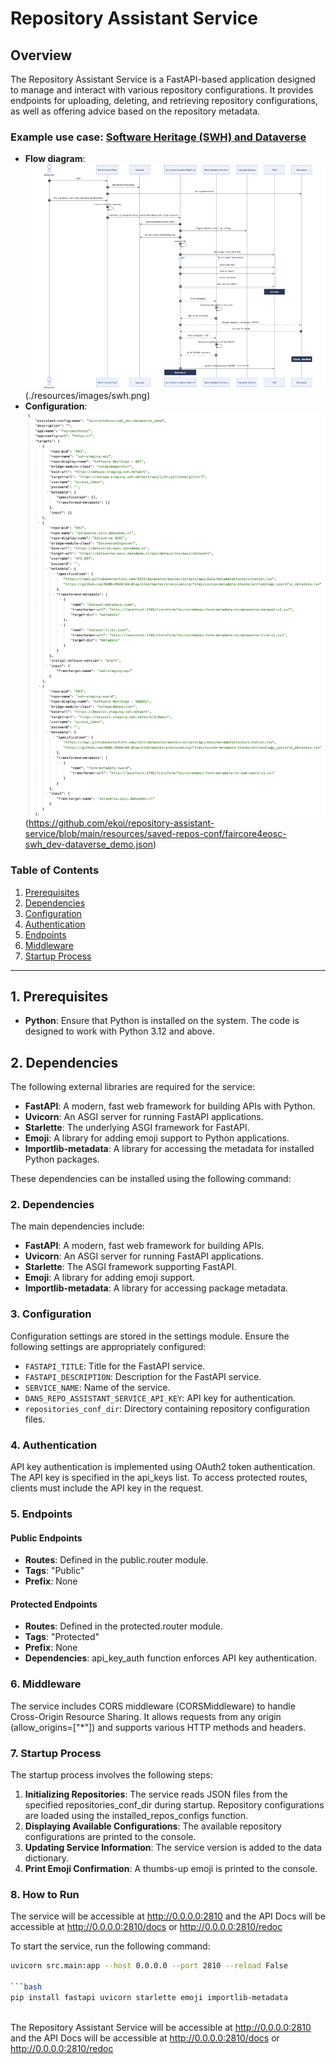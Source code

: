# Repository Assistant Service

## Overview

The Repository Assistant Service is a FastAPI-based application designed to manage and interact with various repository configurations. It provides endpoints for uploading, deleting, and retrieving repository configurations, as well as offering advice based on the repository metadata.

### Example use case: [Software Heritage (SWH) and Dataverse](https://swh.dansdemo.nl/)
- **Flow diagram**:  ![SWH Flow diagram](./resources/images/swh.png)(./resources/images/swh.png)
- **Configuration**: ![faircore4eosc-swh_dev-swh_demo.json](./resources/images/F4C.png)
(https://github.com/ekoi/repository-assistant-service/blob/main/resources/saved-repos-conf/faircore4eosc-swh_dev-dataverse_demo.json)

### Table of Contents
1. [Prerequisites](#prerequisites)
2. [Dependencies](#dependencies)
3. [Configuration](#configuration)
4. [Authentication](#authentication)
5. [Endpoints](#endpoints)
6. [Middleware](#middleware)
7. [Startup Process](#startup-process)

---

## 1. Prerequisites <a name="prerequisites"></a>

- **Python**: Ensure that Python is installed on the system. The code is designed to work with Python 3.12 and above.

## 2. Dependencies <a name="dependencies"></a>

The following external libraries are required for the service:

- **FastAPI**: A modern, fast web framework for building APIs with Python.
- **Uvicorn**: An ASGI server for running FastAPI applications.
- **Starlette**: The underlying ASGI framework for FastAPI.
- **Emoji**: A library for adding emoji support to Python applications.
- **Importlib-metadata**: A library for accessing the metadata for installed Python packages.

These dependencies can be installed using the following command:
### 2. Dependencies <a name="dependencies"></a>

The main dependencies include:

- **FastAPI**: A modern, fast web framework for building APIs.
- **Uvicorn**: An ASGI server for running FastAPI applications.
- **Starlette**: The ASGI framework supporting FastAPI.
- **Emoji**: A library for adding emoji support.
- **Importlib-metadata**: A library for accessing package metadata.

### 3. Configuration <a name="configuration"></a>

Configuration settings are stored in the settings module. Ensure the following settings are appropriately configured:

- `FASTAPI_TITLE`: Title for the FastAPI service.
- `FASTAPI_DESCRIPTION`: Description for the FastAPI service.
- `SERVICE_NAME`: Name of the service.
- `DANS_REPO_ASSISTANT_SERVICE_API_KEY`: API key for authentication.
- `repositories_conf_dir`: Directory containing repository configuration files.

### 4. Authentication <a name="authentication"></a>

API key authentication is implemented using OAuth2 token authentication. The API key is specified in the api_keys list. To access protected routes, clients must include the API key in the request.

### 5. Endpoints <a name="endpoints"></a>

#### Public Endpoints

- **Routes**: Defined in the public.router module.
- **Tags**: "Public"
- **Prefix**: None

#### Protected Endpoints

- **Routes**: Defined in the protected.router module.
- **Tags**: "Protected"
- **Prefix**: None
- **Dependencies**: api_key_auth function enforces API key authentication.

### 6. Middleware <a name="middleware"></a>

The service includes CORS middleware (CORSMiddleware) to handle Cross-Origin Resource Sharing. It allows requests from any origin (allow_origins=["*"]) and supports various HTTP methods and headers.

### 7. Startup Process <a name="startup-process"></a>

The startup process involves the following steps:

1. **Initializing Repositories**: The service reads JSON files from the specified repositories_conf_dir during startup. Repository configurations are loaded using the installed_repos_configs function.
2. **Displaying Available Configurations**: The available repository configurations are printed to the console.
3. **Updating Service Information**: The service version is added to the data dictionary.
4. **Print Emoji Confirmation**: A thumbs-up emoji is printed to the console.

### 8. How to Run <a name="how-to-run"></a>

The service will be accessible at http://0.0.0.0:2810 and the API Docs will be accessible at http://0.0.0.0:2810/docs 
or  http://0.0.0.0:2810/redoc

To start the service, run the following command:
```bash
uvicorn src.main:app --host 0.0.0.0 --port 2810 --reload False

```bash
pip install fastapi uvicorn starlette emoji importlib-metadata



```

The Repository Assistant Service will be accessible at http://0.0.0.0:2810 and the API Docs will be accessible at http://0.0.0.0:2810/docs 
or  http://0.0.0.0:2810/redoc